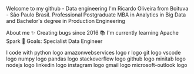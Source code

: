 Welcome to my github - Data engineering
I'm Ricardo Oliveira from Boituva - São Paulo Brasil.
Professional Postgraduate MBA in Analytics in Big Data and Bachelor's degree in Production Engineering

About me
✨ Creating bugs since 2016
📚 I'm currently learning Apache Spark
🎯 Goals:
Specialist Data Engineer

I code with
python logo  amazonwebservices logo  r logo  git logo  vscode logo  numpy logo  pandas logo  stackoverflow logo  github logo  minitab logo  nodejs logo
linkedin logo instagram logo gmail logo microsoft-outlook logo
